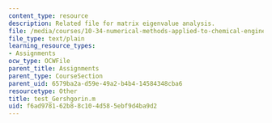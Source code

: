 ```yaml
---
content_type: resource
description: Related file for matrix eigenvalue analysis.
file: /media/courses/10-34-numerical-methods-applied-to-chemical-engineering-fall-2005/f6ad978162b88c104d585ebf9d4ba9d2_test_Gershgorin.m
file_type: text/plain
learning_resource_types:
- Assignments
ocw_type: OCWFile
parent_title: Assignments
parent_type: CourseSection
parent_uid: 6579ba2a-d59e-49a2-b4b4-14584348cba6
resourcetype: Other
title: test_Gershgorin.m
uid: f6ad9781-62b8-8c10-4d58-5ebf9d4ba9d2
---
```


